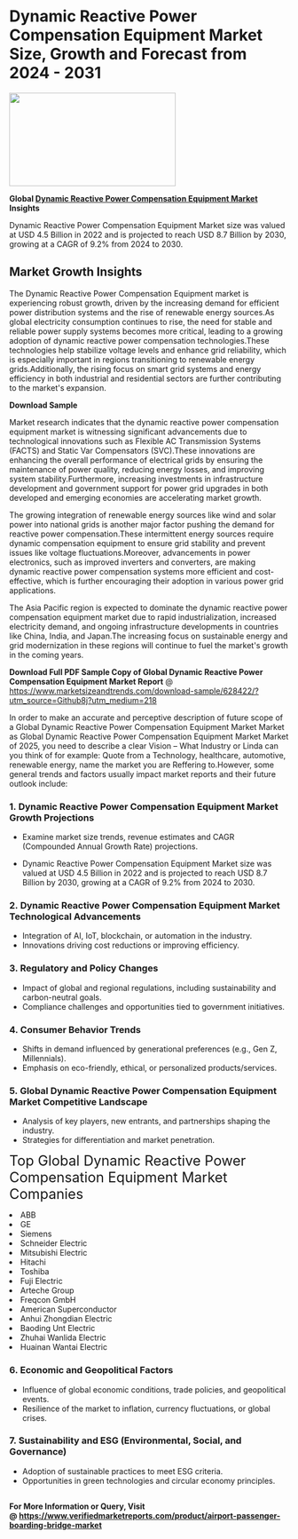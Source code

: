 <H1>Dynamic Reactive Power Compensation Equipment Market Size, Growth and Forecast from 2024 - 2031</H1><img class="aligncenter size-medium wp-image-584254" src="https://thirdeyenews.in/wp-content/uploads/2024/09/Global-Market-Research-300x168.jpeg" alt="" width="300" height="168" /><p><strong>Global&nbsp;<a href="https://www.marketsizeandtrends.com/download-sample/628422/?utm_source=Github8j?utm_medium=218">Dynamic Reactive Power Compensation Equipment Market</a> Insights</strong></p><p>Dynamic Reactive Power Compensation Equipment Market size was valued at USD 4.5 Billion in 2022 and is projected to reach USD 8.7 Billion by 2030, growing at a CAGR of 9.2% from 2024 to 2030.</p><p><h2>Market Growth Insights</h2> <p>The Dynamic Reactive Power Compensation Equipment market is experiencing robust growth, driven by the increasing demand for efficient power distribution systems and the rise of renewable energy sources.As global electricity consumption continues to rise, the need for stable and reliable power supply systems becomes more critical, leading to a growing adoption of dynamic reactive power compensation technologies.These technologies help stabilize voltage levels and enhance grid reliability, which is especially important in regions transitioning to renewable energy grids.Additionally, the rising focus on smart grid systems and energy efficiency in both industrial and residential sectors are further contributing to the market's expansion.</p> <p><strong>Download Sample</strong></p> <p>Market research indicates that the dynamic reactive power compensation equipment market is witnessing significant advancements due to technological innovations such as Flexible AC Transmission Systems (FACTS) and Static Var Compensators (SVC).These innovations are enhancing the overall performance of electrical grids by ensuring the maintenance of power quality, reducing energy losses, and improving system stability.Furthermore, increasing investments in infrastructure development and government support for power grid upgrades in both developed and emerging economies are accelerating market growth.</p> <p>The growing integration of renewable energy sources like wind and solar power into national grids is another major factor pushing the demand for reactive power compensation.These intermittent energy sources require dynamic compensation equipment to ensure grid stability and prevent issues like voltage fluctuations.Moreover, advancements in power electronics, such as improved inverters and converters, are making dynamic reactive power compensation systems more efficient and cost-effective, which is further encouraging their adoption in various power grid applications.</p> <p>The Asia Pacific region is expected to dominate the dynamic reactive power compensation equipment market due to rapid industrialization, increased electricity demand, and ongoing infrastructure developments in countries like China, India, and Japan.The increasing focus on sustainable energy and grid modernization in these regions will continue to fuel the market's growth in the coming years.</p> <p><span class=""><strong>Download Full PDF Sample Copy of Global Dynamic Reactive Power Compensation Equipment Market Report</strong> @ <a href="https://www.marketsizeandtrends.com/download-sample/628422/?utm_source=Github8j?utm_medium=218" target="_blank">https://www.marketsizeandtrends.com/download-sample/628422/?utm_source=Github8j?utm_medium=218</a></span></p><p>In order to make an accurate and perceptive description of future scope of a Global&nbsp;Dynamic Reactive Power Compensation Equipment Market Market as Global&nbsp;Dynamic Reactive Power Compensation Equipment Market Market of 2025, you need to describe a clear Vision &ndash; What Industry or Linda can you think of for example: Quote from a Technology, healthcare, automotive, renewable energy, name the market you are Reffering to.However, some general trends and factors usually impact market reports and their future outlook include:</p><h3>1.&nbsp;<strong>Dynamic Reactive Power Compensation Equipment Market Growth Projections</strong></h3><ul><li>Examine market size trends, revenue estimates and CAGR (Compounded Annual Growth Rate) projections.</li><li><p>Dynamic Reactive Power Compensation Equipment Market size was valued at USD 4.5 Billion in 2022 and is projected to reach USD 8.7 Billion by 2030, growing at a CAGR of 9.2% from 2024 to 2030.</p></li></ul><h3>2.&nbsp;<strong>Dynamic Reactive Power Compensation Equipment Market Technological Advancements</strong></h3><ul><li>Integration of AI, IoT, blockchain, or automation in the industry.</li><li>Innovations driving cost reductions or improving efficiency.</li></ul><h3>3.&nbsp;<strong>Regulatory and Policy Changes</strong></h3><ul><li>Impact of global and regional regulations, including sustainability and carbon-neutral goals.</li><li>Compliance challenges and opportunities tied to government initiatives.</li></ul><h3>4.&nbsp;<strong>Consumer Behavior Trends</strong></h3><ul><li>Shifts in demand influenced by generational preferences (e.g., Gen Z, Millennials).</li><li>Emphasis on eco-friendly, ethical, or personalized products/services.</li></ul><h3>5.&nbsp;<strong>Global Dynamic Reactive Power Compensation Equipment Market Competitive Landscape</strong></h3><ul><li>Analysis of key players, new entrants, and partnerships shaping the industry.</li><li>Strategies for differentiation and market penetration.</li></ul><p data-pm-slice="1 1 []"><span style="color: inherit; font-family: inherit; font-size: 25px;">Top Global Dynamic Reactive Power Compensation Equipment Market Companies</span></p><div class="" data-test-id=""><p><li>ABB</li><li> GE</li><li> Siemens</li><li> Schneider Electric</li><li> Mitsubishi Electric</li><li> Hitachi</li><li> Toshiba</li><li> Fuji Electric</li><li> Arteche Group</li><li> Freqcon GmbH</li><li> American Superconductor</li><li> Anhui Zhongdian Electric</li><li> Baoding Unt Electric</li><li> Zhuhai Wanlida Electric</li><li> Huainan Wantai Electric</li></p></div><h3>6.&nbsp;<strong>Economic and Geopolitical Factors</strong></h3><ul><li>Influence of global economic conditions, trade policies, and geopolitical events.</li><li>Resilience of the market to inflation, currency fluctuations, or global crises.</li></ul><h3>7.&nbsp;<strong>Sustainability and ESG (Environmental, Social, and Governance)</strong></h3><ul><li>Adoption of sustainable practices to meet ESG criteria.</li><li>Opportunities in green technologies and circular economy principles.</li></ul><h2><strong style="font-size: 14px;">For More Information or Query, Visit @&nbsp;</strong><a style="background-color: #ffffff; font-size: 14px;" href="https://www.marketsizeandtrends.com/report/dynamic-reactive-power-compensation-equipment-market/" target="_blank">https://www.verifiedmarketreports.com/product/airport-passenger-boarding-bridge-market</a></h2>
